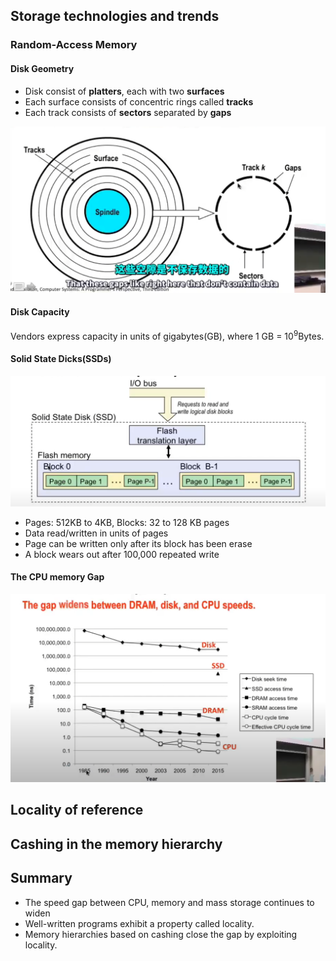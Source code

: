 ## Storage technologies and trends

### Random-Access Memory

#### Disk Geometry

- Disk consist of **platters**, each with two **surfaces**
- Each surface consists of concentric rings called **tracks**
- Each track consists of **sectors** separated by **gaps**

![diskG](.\diskG.png)

#### Disk Capacity

Vendors express capacity in units of gigabytes(GB), where 1 GB = $10^9$Bytes.

#### Solid State Dicks(SSDs)

![ssd](.\ssd.png)

- Pages: 512KB to 4KB, Blocks: 32 to 128 KB pages
- Data read/written in units of pages
- Page can be written only after its block has been erase
- A block wears out after 100,000 repeated write

#### The CPU memory Gap

![cpumg](.\cpumg.png)

## Locality of reference

## Cashing in the memory hierarchy



## Summary

- The speed gap between CPU, memory and mass storage continues to widen
- Well-written programs exhibit a property called locality.
- Memory hierarchies based on cashing close the gap by exploiting locality.